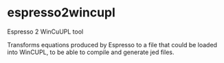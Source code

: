 # espresso2wincupl
Espresso 2 WinCuUPL tool


Transforms equations produced by Espresso to a file that could be loaded into WinCUPL, to be able to compile and generate jed files.